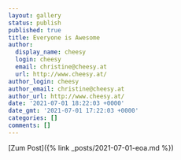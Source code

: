 ```yaml
---
layout: gallery
status: publish
published: true
title: Everyone is Awesome
author:
  display_name: cheesy
  login: cheesy
  email: christine@cheesy.at
  url: http://www.cheesy.at/
author_login: cheesy
author_email: christine@cheesy.at
author_url: http://www.cheesy.at/
date: '2021-07-01 18:22:03 +0000'
date_gmt: '2021-07-01 17:22:03 +0000'
categories: []
comments: []
---
```


[Zum Post]({% link _posts/2021-07-01-eoa.md %})

